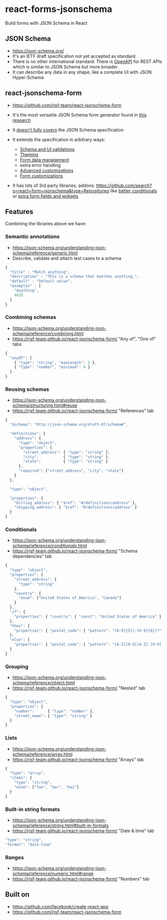 # react-forms-jsonschema

Build forms with JSON Schema in React

## JSON Schema

- https://json-schema.org/
- It's an IETF draft specification not yet accepted as standard.
- There is no other international standard. There is [OpenAPI](https://www.openapis.org/) for REST APIs which is similar to JSON Schema but more broader.
- It can describe any data in any shape, like a complete UI with JSON Hyper-Schema

## react-jsonschema-form

- https://github.com/rjsf-team/react-jsonschema-form
- It's the most versatile JSON Schema form generator found in [this research](https://github.com/metamn/react-forms)
- It [doesn't fully covers](https://react-jsonschema-form.readthedocs.io/en/latest/#json-schema-supporting-status) the JSON Schema specification
- It extends the specification in arbitrary ways:

  - [Schema and UI validations](https://react-jsonschema-form.readthedocs.io/en/latest/validation/)
  - [Theming](https://react-jsonschema-form.readthedocs.io/en/latest/form-customization/#the-uischema-object)
  - [Form data management](https://react-jsonschema-form.readthedocs.io/en/latest/#handling-of-schema-defaults)
  - extra error handling
  - [Advanced customizations ](https://react-jsonschema-form.readthedocs.io/en/latest/#handling-of-schema-defaults)
  - [Form customizations](https://react-jsonschema-form.readthedocs.io/en/latest/form-customization/)

- It has lots of 3rd party libraries, addons: https://github.com/search?q=react+form+jsonschema&type=Repositories
  like [better conditionals](https://github.com/RxNT/react-jsonschema-form-conditionals) or [extra form fields and widgets](https://github.com/RxNT/react-jsonschema-form-extras)

## Features

Combining the libraries above we have:

### Semantic annotations

- https://json-schema.org/understanding-json-schema/reference/generic.html
- Describe, validate and attach test cases to a schema

```js
{
  "title" : "Match anything",
  "description" : "This is a schema that matches anything.",
  "default" : "Default value",
  "examples" : [
    "Anything",
    4035
  ]
}
```

### Combining schemas

- https://json-schema.org/understanding-json-schema/reference/combining.html
- https://rjsf-team.github.io/react-jsonschema-form/ "Any of", "One of" tabs

```js
{
  "anyOf": [
    { "type": "string", "maxLength": 5 },
    { "type": "number", "minimum": 0 }
  ]
}
```

### Reusing schemas

- https://json-schema.org/understanding-json-schema/structuring.html#reuse
- https://rjsf-team.github.io/react-jsonschema-form/ "References" tab

```js
{
  "$schema": "http://json-schema.org/draft-07/schema#",

  "definitions": {
    "address": {
      "type": "object",
      "properties": {
        "street_address": { "type": "string" },
        "city":           { "type": "string" },
        "state":          { "type": "string" }
      },
      "required": ["street_address", "city", "state"]
    }
  },

  "type": "object",

  "properties": {
    "billing_address": { "$ref": "#/definitions/address" },
    "shipping_address": { "$ref": "#/definitions/address" }
  }
}
```

### Conditionals

- https://json-schema.org/understanding-json-schema/reference/conditionals.html
- https://rjsf-team.github.io/react-jsonschema-form/ "Schema dependencies" tab

```js
{
  "type": "object",
  "properties": {
    "street_address": {
      "type": "string"
    },
    "country": {
      "enum": ["United States of America", "Canada"]
    }
  },
  "if": {
    "properties": { "country": { "const": "United States of America" } }
  },
  "then": {
    "properties": { "postal_code": { "pattern": "[0-9]{5}(-[0-9]{4})?" } }
  },
  "else": {
    "properties": { "postal_code": { "pattern": "[A-Z][0-9][A-Z] [0-9][A-Z][0-9]" } }
  }
}
```

### Grouping

- https://json-schema.org/understanding-json-schema/reference/object.html
- https://rjsf-team.github.io/react-jsonschema-form/ "Nested" tab

```js
{
  "type": "object",
  "properties": {
    "number":      { "type": "number" },
    "street_name": { "type": "string" }
  }
}
```

### Lists

- https://json-schema.org/understanding-json-schema/reference/array.html
- https://rjsf-team.github.io/react-jsonschema-form/ "Arrays" tab

```js
{
  "type": "array",
  "items": {
    "type": "string",
	"enum": ["foo", "bar", "baz"]
  }
}
```

### Built-in string formats

- https://json-schema.org/understanding-json-schema/reference/string.html#built-in-formats
- https://rjsf-team.github.io/react-jsonschema-form/ "Date & time" tab

```js
"type": "string",
"format": "date-time"
```

### Ranges

- https://json-schema.org/understanding-json-schema/reference/numeric.html#range
- https://rjsf-team.github.io/react-jsonschema-form/ "Numbers" tab

## Built on

- https://github.com/facebook/create-react-app
- https://github.com/rjsf-team/react-jsonschema-form
